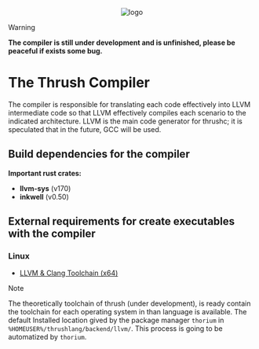 <p align="center">
  <img src= "https://github.com/thrushlang/thrushc/blob/master/assets/thrush.png" alt= "logo" style= "width: 2hv; height: 2hv;"> </img>
</p>

> [!WARNING]  
> **The compiler is still under development and is unfinished, please be peaceful if exists some bug.**

# The Thrush Compiler 

The compiler is responsible for translating each code effectively into LLVM intermediate code so that LLVM effectively compiles each scenario to the indicated architecture. LLVM is the main code generator for thrushc; it is speculated that in the future, GCC will be used.

## Build dependencies for the compiler 

**Important rust crates:**

- **llvm-sys** (v170)
- **inkwell** (v0.50)
  
## External requirements for create executables with the compiler

### Linux

- [LLVM & Clang Toolchain (x64)](https://github.com/thrushlang/toolchains/releases/download/Toolchains/thrushlang-toolchain-linux-x64-v1.0.0.tar.gz)

> [!NOTE]  
> The theoretically toolchain of thrush (under development), is ready contain the toolchain for each operating system in than language is available. The default Installed location gived by the package manager `thorium` in `%HOMEUSER%/thrushlang/backend/llvm/`. This process is going to be automatized by `thorium`.

